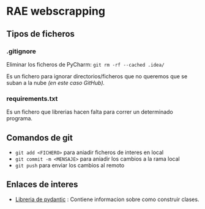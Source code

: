 # RAE webscrapping

## Tipos de ficheros

### .gitignore

Eliminar los ficheros de PyCharm: `git rm -rf --cached .idea/`

Es un fichero para ignorar directorios/ficheros que no queremos que se suban a la nube _(en este caso GitHub)._

### requirements.txt

Es un fichero que librerias hacen falta para correr un determinado programa.

## Comandos de git

- `git add <FICHERO>` para aniadir ficheros de interes en local
- `git commit -m <MENSAJE>` para aniadir los cambios a la rama local
- `git push` para enviar los cambios al remoto

## Enlaces de interes

- [Libreria de pydantic](https://docs.pydantic.dev/latest/concepts/models/) : Contiene informacion sobre como construir
  clases.